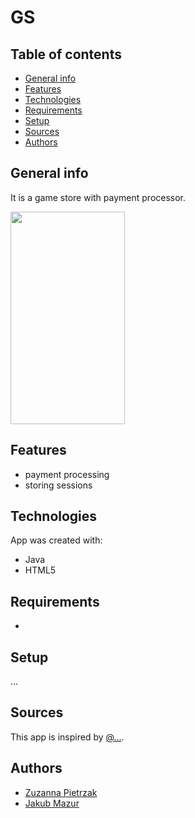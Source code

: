 # GS

## Table of contents
* [General info](#general-info)
* [Features](#features)
* [Technologies](#technologies)
* [Requirements](#requirements)
* [Setup](#setup)
* [Sources](#sources)
* [Authors](#authors)

## General info
It is a game store with payment processor.

<img src="./images/aa.jpg" data-canonical-src="./images/aa.jpg" width="183" height="340"/>

## Features
- payment processing
- storing sessions

## Technologies
App was created with:
- Java
- HTML5

## Requirements
- 

## Setup
...

## Sources
This app is inspired by [@...](link).

## Authors 
- [Zuzanna Pietrzak](https://github.com/zuza571)
- [Jakub Mazur](https://github.com/JakubMazur965)
